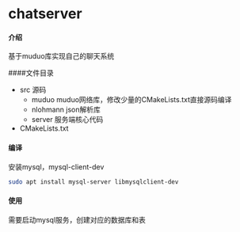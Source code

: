 # chatserver

#### 介绍
基于muduo库实现自己的聊天系统

####文件目录
- src 源码
    - muduo muduo网络库，修改少量的CMakeLists.txt直接源码编译
    - nlohmann json解析库
    - server 服务端核心代码
- CMakeLists.txt

#### 编译
安装mysql，mysql-client-dev
~~~bash
sudo apt install mysql-server libmysqlclient-dev
~~~
#### 使用
需要启动mysql服务，创建对应的数据库和表
